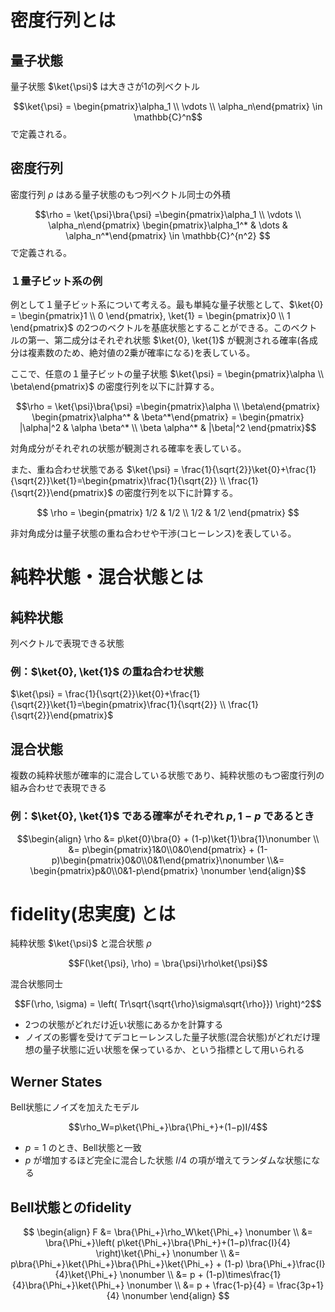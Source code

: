 # 密度行列とは
## 量子状態
量子状態 $`\ket{\psi}`$ は大きさが1の列ベクトル

$$\ket{\psi} = \begin{pmatrix}\alpha_1 \\ \vdots \\ \alpha_n\end{pmatrix} \in \mathbb{C}^n$$
で定義される。

## 密度行列
密度行列 $`\rho`$ はある量子状態のもつ列ベクトル同士の外積

$$\rho = \ket{\psi}\bra{\psi} =\begin{pmatrix}\alpha_1 \\ \vdots \\ \alpha_n\end{pmatrix} \begin{pmatrix}\alpha_1^* & \dots & \alpha_n^*\end{pmatrix} \in \mathbb{C}^{n^2} $$
で定義される。

### １量子ビット系の例
例として１量子ビット系について考える。最も単純な量子状態として、$`\ket{0} = \begin{pmatrix}1 \\ 0 \end{pmatrix}, \ket{1} = \begin{pmatrix}0 \\ 1 \end{pmatrix}`$ の2つのベクトルを基底状態とすることができる。このベクトルの第一、第二成分はそれぞれ状態 $`\ket{0}, \ket{1}`$ が観測される確率(各成分は複素数のため、絶対値の2乗が確率になる)を表している。

ここで、任意の１量子ビットの量子状態 $`\ket{\psi} = \begin{pmatrix}\alpha \\ \beta\end{pmatrix}`$ の密度行列を以下に計算する。 

$$\rho = \ket{\psi}\bra{\psi} =\begin{pmatrix}\alpha \\ \beta\end{pmatrix} \begin{pmatrix}\alpha^* & \beta^*\end{pmatrix} = \begin{pmatrix}
  |\alpha|^2 & \alpha \beta^* \\
  \beta \alpha^* & |\beta|^2
\end{pmatrix}$$

対角成分がそれぞれの状態が観測される確率を表している。

また、重ね合わせ状態である $`\ket{\psi} = \frac{1}{\sqrt{2}}\ket{0}+\frac{1}{\sqrt{2}}\ket{1}=\begin{pmatrix}\frac{1}{\sqrt{2}} \\ \frac{1}{\sqrt{2}}\end{pmatrix}`$ の密度行列を以下に計算する。

$$
\rho = \begin{pmatrix}
  1/2 & 1/2 \\
  1/2 & 1/2
\end{pmatrix}
$$

非対角成分は量子状態の重ね合わせや干渉(コヒーレンス)を表している。

# 純粋状態・混合状態とは
## 純粋状態
列ベクトルで表現できる状態
### 例：$`\ket{0}, \ket{1}`$ の重ね合わせ状態
$`\ket{\psi} = \frac{1}{\sqrt{2}}\ket{0}+\frac{1}{\sqrt{2}}\ket{1}=\begin{pmatrix}\frac{1}{\sqrt{2}} \\ \frac{1}{\sqrt{2}}\end{pmatrix}`$

## 混合状態
複数の純粋状態が確率的に混合している状態であり、純粋状態のもつ密度行列の組み合わせで表現できる
### 例：$\ket{0}, \ket{1}$ である確率がそれぞれ $p, 1-p$ であるとき
$$\begin{align}
  \rho &= p\ket{0}\bra{0} + (1-p)\ket{1}\bra{1}\nonumber \\
&= p\begin{pmatrix}1&0\\0&0\end{pmatrix} + (1-p)\begin{pmatrix}0&0\\0&1\end{pmatrix}\nonumber \\&= \begin{pmatrix}p&0\\0&1-p\end{pmatrix} \nonumber
\end{align}$$

# fidelity(忠実度) とは
純粋状態 $`\ket{\psi}`$ と混合状態 $`\rho`$

$$F(\ket{\psi}, \rho) = \bra{\psi}\rho\ket{\psi}$$

混合状態同士

$$F(\rho, \sigma) = \left( Tr\sqrt{\sqrt{\rho}\sigma\sqrt{\rho}}) \right)^2$$

- 2つの状態がどれだけ近い状態にあるかを計算する
- ノイズの影響を受けてデコヒーレンスした量子状態(混合状態)がどれだけ理想の量子状態に近い状態を保っているか、という指標として用いられる
## Werner States
Bell状態にノイズを加えたモデル

$$\rho_W=p\ket{\Phi_+}\bra{\Phi_+}+(1−p)I/4
​$$

- $`p=1`$ のとき、Bell状態と一致
- $`p`$ が増加するほど完全に混合した状態 $`I/4`$ の項が増えてランダムな状態になる
## Bell状態とのfidelity
$$ \begin{align}
F &= \bra{\Phi_+}\rho_W\ket{\Phi_+} \nonumber \\
&= \bra{\Phi_+}\left( p\ket{\Phi_+}\bra{\Phi_+}+(1−p)\frac{I}{4} \right)\ket{\Phi_+} \nonumber \\
&= p\bra{\Phi_+}\ket{\Phi_+}\bra{\Phi_+}\ket{\Phi_+} + (1-p) \bra{\Phi_+}\frac{I}{4}\ket{\Phi_+} \nonumber \\
&= p + (1-p)\times\frac{1}{4}\bra{\Phi_+}\ket{\Phi_+} \nonumber \\
&= p + \frac{1-p}{4} = \frac{3p+1}{4} \nonumber
\end{align} $$

